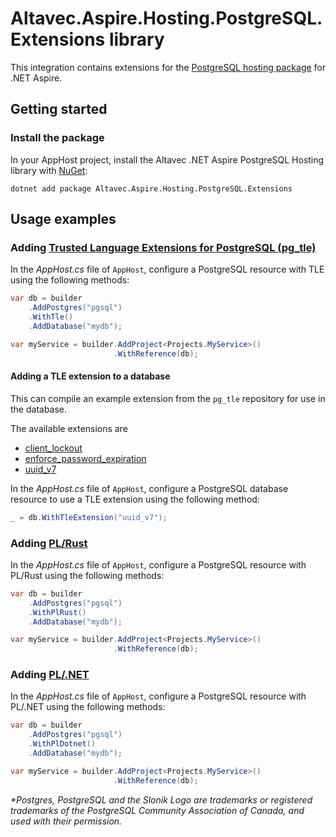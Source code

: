 # Altavec.Aspire.Hosting.PostgreSQL.Extensions library

This integration contains extensions for the [PostgreSQL hosting package](https://nuget.org/packages/Aspire.Hosting.PostgreSQL) for .NET Aspire.

## Getting started

### Install the package

In your AppHost project, install the Altavec .NET Aspire PostgreSQL Hosting library with [NuGet](https://www.nuget.org):

```dotnetcli
dotnet add package Altavec.Aspire.Hosting.PostgreSQL.Extensions
```

## Usage examples

### Adding [Trusted Language Extensions for PostgreSQL (pg_tle)](https://github.com/aws/pg_tle)

In the _AppHost.cs_ file of `AppHost`, configure a PostgreSQL resource with TLE using the following methods:

```csharp
var db = builder
    .AddPostgres("pgsql")
    .WithTle()
    .AddDatabase("mydb");

var myService = builder.AddProject<Projects.MyService>()
                       .WithReference(db);
```

#### Adding a TLE extension to a database

This can compile an example extension from the `pg_tle` repository for use in the database.

The available extensions are
* [client_lockout](https://github.com/aws/pg_tle/tree/main/examples/client_lockout)
* [enforce_password_expiration](https://github.com/aws/pg_tle/tree/main/examples/enforce_password_expiration)
* [uuid_v7](https://github.com/aws/pg_tle/tree/main/examples/uuid_v7)

In the _AppHost.cs_ file of `AppHost`, configure a PostgreSQL database resource to use a TLE extension using the following method:

```csharp
_ = db.WithTleExtension("uuid_v7");
```

### Adding [PL/Rust](https://github.com/tcdi/plrust)

In the _AppHost.cs_ file of `AppHost`, configure a PostgreSQL resource with PL/Rust using the following methods:

```csharp
var db = builder
    .AddPostgres("pgsql")
    .WithPlRust()
    .AddDatabase("mydb");

var myService = builder.AddProject<Projects.MyService>()
                       .WithReference(db);
```

### Adding [PL/.NET](https://github.com/Brick-Abode/pldotnet)

In the _AppHost.cs_ file of `AppHost`, configure a PostgreSQL resource with PL/.NET using the following methods:

```csharp
var db = builder
    .AddPostgres("pgsql")
    .WithPlDotnet()
    .AddDatabase("mydb");

var myService = builder.AddProject<Projects.MyService>()
                       .WithReference(db);
```

_*Postgres, PostgreSQL and the Slonik Logo are trademarks or registered trademarks of the PostgreSQL Community Association of Canada, and used with their permission._